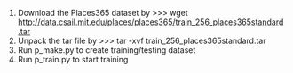 1. Download the Places365 dataset by >>> wget http://data.csail.mit.edu/places/places365/train_256_places365standard.tar
2. Unpack the tar file by >>> tar -xvf train_256_places365standard.tar
3. Run p_make.py to create training/testing dataset
4. Run p_train.py to start training

